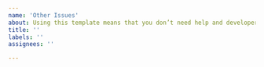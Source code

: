 ```yaml
---
name: 'Other Issues'
about: Using this template means that you don’t need help and developers don’t need to give priority to this issue.
title: ''
labels: ''
assignees: ''

---
```


<!-- If the content is related to feedback questions and suggestions, please use corresponding templates to complete the self-check process. Otherwise, we may close your issue without conducting an investigation. -->
